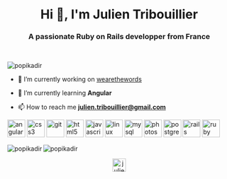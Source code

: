 <h1 align="center">Hi 👋, I'm Julien Tribouillier</h1>
<h3 align="center">A passionate Ruby on Rails developper from France</h3><br/>


<p align="left"> <img src="https://komarev.com/ghpvc/?username=popikadir" alt="popikadir" /> </p>


- 🔭 I’m currently working on [wearethewords](https://github.com/We-Are-The-Words)


- 🌱 I’m currently learning **Angular**


- 📫 How to reach me **julien.tribouillier@gmail.com**




<p align="left"><img src="https://devicons.github.io/devicon/devicon.git/icons/angularjs/angularjs-original.svg" alt="angularjs" width="40" height="40"/> <img src="https://devicons.github.io/devicon/devicon.git/icons/css3/css3-original-wordmark.svg" alt="css3" width="40" height="40"/> <img src="https://www.vectorlogo.zone/logos/git-scm/git-scm-icon.svg" alt="git" width="40" height="40"/> <img src="https://devicons.github.io/devicon/devicon.git/icons/html5/html5-original-wordmark.svg" alt="html5" width="40" height="40"/> <img src="https://devicons.github.io/devicon/devicon.git/icons/javascript/javascript-original.svg" alt="javascript" width="40" height="40"/> <img src="https://devicons.github.io/devicon/devicon.git/icons/linux/linux-original.svg" alt="linux" width="40" height="40"/> <img src="https://devicons.github.io/devicon/devicon.git/icons/mysql/mysql-original-wordmark.svg" alt="mysql" width="40" height="40"/> <img src="https://devicons.github.io/devicon/devicon.git/icons/photoshop/photoshop-plain.svg" alt="photoshop" width="40" height="40"/> <img src="https://devicons.github.io/devicon/devicon.git/icons/postgresql/postgresql-original-wordmark.svg" alt="postgresql" width="40" height="40"/> <img src="https://devicons.github.io/devicon/devicon.git/icons/rails/rails-original-wordmark.svg" alt="rails" width="40" height="40"/> <img src="https://devicons.github.io/devicon/devicon.git/icons/ruby/ruby-original-wordmark.svg" alt="ruby" width="40" height="40"/></p><img align="left" src="https://github-readme-stats.vercel.app/api/top-langs/?username=popikadir&layout=compact&hide=html" alt="popikadir" />



<img align="center" src="https://github-readme-stats.vercel.app/api?username=popikadir&show_icons=true" alt="popikadir" />



<p align="center">
<a href="https://www.linkedin.com/in/julien-tribouillier/" target="blank"><img align="center" src="https://cdn.jsdelivr.net/npm/simple-icons@3.0.1/icons/linkedin.svg" alt="julien-tribouillier" height="30" width="30" /></a>
</p>
